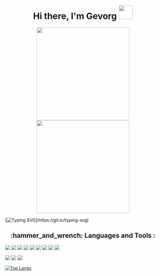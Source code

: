 <h1 align="center">Hi there, I'm Gevorg
<img src="https://github.com/blackcater/blackcater/raw/main/images/Hi.gif" width="45"/></h1>

<div id="header" align="center">
  <img src="https://media.giphy.com/media/qgQUggAC3Pfv687qPC/giphy.gif" width="300"/>
  <img src="https://media.giphy.com/media/PmAjqmm4beKervYzFr/giphy.gif" width="300"/>
</div>

[![Typing SVG](https://readme-typing-svg.herokuapp.com?font=JetBrains+mono&weight=600&size=24&pause=1000&random=false&width=550&height=65&lines=Enjoy+every+moment.+++Do+what+you+love.)](https://git.io/typing-svg)

<h2 align="center"> :hammer_and_wrench: Languages and Tools :</h2>

<img src="https://img.shields.io/badge/GitHub-181717?style=for-the-badge&logo=github&logoColor=FFFFFF"/> <img src="https://img.shields.io/badge/vscode-0000CD?style=for-the-badge&logo=visualstudiocode&logoColor=FFFFFF"/> <img src="https://img.shields.io/badge/HTML-4169E1?style=for-the-badge&logo=html5&logoColor=DC143C"/> <img src="https://img.shields.io/badge/CSS-B22222?style=for-the-badge&logo=css3&logoColor=4169E1"/> <img src="https://img.shields.io/badge/Figma-F0FFFF?style=for-the-badge&logo=figma&logoColor=9400D3"/> <img src="https://img.shields.io/badge/JavaScript-FFD700?style=for-the-badge&logo=javascript&logoColor=000000"/> <img src="https://img.shields.io/badge/PHP-5F9EA0?style=for-the-badge&logo=PHP&logoColor=2F4F4F"/> <img src="https://img.shields.io/badge/pycharm-FFFF00?style=for-the-badge&logo=pycharm&logoColor=000000"/> <img src="https://img.shields.io/badge/Python-2E8B57?style=for-the-badge&logo=python&logoColor=FFFF00"/>


![](http://github-profile-summary-cards.vercel.app/api/cards/profile-details?username=GevAniStudio&theme=dark) ![](http://github-profile-summary-cards.vercel.app/api/cards/stats?username=GevAniStudio&theme=dark) ![](http://github-profile-summary-cards.vercel.app/api/cards/repos-per-language?username=GevAniStudio&theme=dark)

[![Top Langs](https://github-readme-stats.vercel.app/api/top-langs/?username=GevAniStudio&layout=compact&theme=dark&show_icons=true)](https://github.com/anuraghazra/github-readme-stats)


